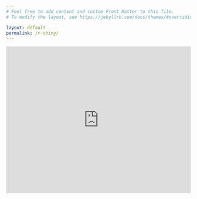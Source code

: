```yaml
---
# Feel free to add content and custom Front Matter to this file.
# To modify the layout, see https://jekyllrb.com/docs/themes/#overriding-theme-defaults

layout: default
permalink: /r-shiny/
---
```


<iframe height="400" width="100%" frameborder="no" src="https://vmasc.shinyapps.io/from-hash-to-sa/"> </iframe>
